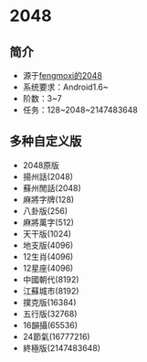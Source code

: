 2048
====

## 简介
- 源于[fengmoxi的2048](https://github.com/fengmoxi/2048_android)
- 系统要求：Android1.6~
- 阶数：3~7
- 任务：128~2048~2147483648

## 多种自定义版
- 2048原版
- 揚州話(2048)
- 蘇州閒話(2048)
- 麻將字牌(128)
- 八卦版(256)
- 麻將萬字(512)
- 天干版(1024)
- 地支版(4096)
- 12生肖(4096)
- 12星座(4096)
- 中國朝代(8192)
- 江蘇城市(8192)
- 撲克版(16384)
- 五行版(32768)
- 16韻攝(65536)
- 24節氣(16777216)
- 終極版(2147483648)
